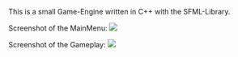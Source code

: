 This is a small Game-Engine written in C++ with the SFML-Library.

[menu]: https://github.com/hutte93/SFML-Game-Engine/tree/master/assets/gfx/Menu.png
[game]: https://github.com/hutte93/SFML-Game-Engine/tree/master/assets/gfx/Game.png

Screenshot of the MainMenu:
![][menu]

Screenshot of the Gameplay:
![][game]
